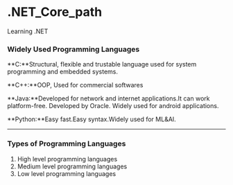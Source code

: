 # .NET_Core_path
Learning .NET

### Widely Used Programming Languages

**C:**Structural, flexible and trustable language used for system programming and embedded systems.

**C++:**OOP, Used for commercial softwares

**Java:**Developed for network and internet applications.It can work platform-free. Developed by Oracle. Widely used for android applications.

**Python:**Easy fast.Easy syntax.Widely used for ML&AI.


-----
### Types of Programming Languages

1. High level programming languages
2. Medium level programming languages
3. Low level programming languages



